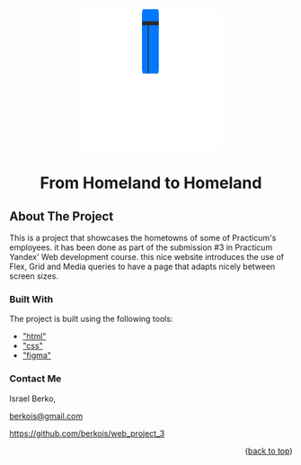 <div align="center">
  <a href="https://github.com/berkois/web_project_3" align="center">
    <img src="./images/logo.svg" alt="Logo" width="250" height="250">
  </a>
<br />
<h1>From Homeland to Homeland</h1>
</div>

<!-- TABLE OF CONTENTS
<details>
  <summary>Table of Contents</summary>
  <ol>
    <li><a href="#about-the-project">About The Project</a></li>
    <li><a href="#built-with">Built With</a></li>
    <li><a href="#contact-me">Contact Me</a></li>
</details> -->

<!-- ABOUT THE PROJECT -->

## About The Project

This is a project that showcases the hometowns of some of Practicum's employees. it has been done as part of the submission #3 in Practicum Yandex' Web development course. this nice website introduces the use of Flex, Grid and Media queries to have a page that adapts nicely between screen sizes.

### Built With

The project is built using the following tools:

- ["html"](https://developer.mozilla.org/en-US/docs/Web/HTML)
- ["css"](https://www.w3.org/Style/CSS/Overview.en.html)
- ["figma"](https://www.figma.com/)

### Contact Me

Israel Berko,

berkois@gmail.com

https://github.com/berkois/web_project_3

<p align="right">(<a href="#top">back to top</a>)</p>
